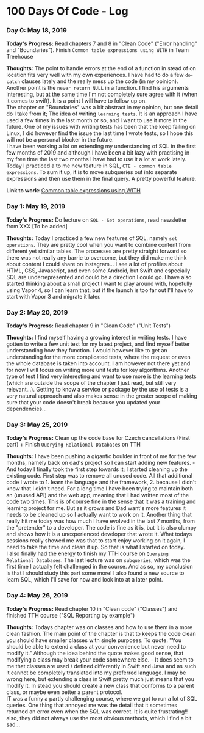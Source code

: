 # 100 Days Of Code - Log

### Day 0: May 18, 2019

**Today's Progress:** Read chapters 7 and 8 in "Clean Code" ("Error handling" and "Boundaries"). Finish `Common table expressions using WITH` in Team Treehouse

**Thoughts:** The point to handle errors at the end of a function in stead of on location fits very well with my own experiences. I have had to do a few `do-catch` clauses lately and the really mess up the code (in my opinion). Another point is the `never return NULL` in a function. I find his arguments interesting, but at the same time I'm not completely sure agree with it (when it comes to swift). It is a point I will have to follow up on.  
The chapter on "Boundaries" was a bit abstract in my opinion, but one detail do I take from it; The idea of writing `learning tests`. It is an approach I have used a few times in the last month or so, and I want to use it more in the future. One of my issues with writing tests has been that the keep failing on Linux, I did however find the issue the last time I wrote tests, so I hope this will not be a personal blocker in the future.  
I have been working a lot on extending my understanding of SQL in the first few months of 2019 and although I have been a bit lazy with practising in my free time the last two months I have had to use it a lot at work lately. Today I practiced a to me new feature in SQL, `CTE - common table expressions`. To sum it up, it is to move subqueries out into separate expressions and then use them in the final query. A pretty powerful feature.

**Link to work:** [Common table expressions using WITH](https://teamtreehouse.com/library/common-table-expressions-using-with)

### Day 1: May 19, 2019

**Today's Progress:** Do lecture on `SQL - Set operations`, read newsletter from XXX [To be added]

**Thoughts:** Today I practiced a few new features of SQL, namely `set operations`. They are pretty cool when you want to combine content from different yet similar tables. The processes are pretty straight forward so there was not really any barrie to overcome, but they did make me think about content I could share on instagram... I see a lot of profiles about HTML, CSS, Javascript, and even some Android, but Swift and especially SQL are underrepresented and could be a direction I could go. I have also started thinking about a small project I want to play around with, hopefully using Vapor 4, so I can learn that, but if the launch is too far out I'll have to start with Vapor 3 and migrate it later.

### Day 2: May 20, 2019

**Today's Progress:** Read chapter 9 in "Clean Code" ("Unit Tests")

**Thoughts:** I find myself having a growing interest in writing tests. I have gotten to write a few unit test for my latest project, and find myself better understanding how they function. I would however like to get an understanding for the more complicated tests, where the request or even the whole database is taken into account. I am however not there yet and for now I will focus on writing more unit tests for key algorithms. Another type of test I find very interesting and want to use more is the learning tests (which are outside the scope of the chapter I just read, but still very relevant...). Getting to know a service or package by the use of tests is a very natural approach and also makes sense in the greater scope of making sure that your code doesn't break because you updated your dependencies...

### Day 3: May 25, 2019

**Today's Progress:** Clean up the code base for Czech cancellations (First part) + Finish `Querying Relational Databases` on TTH

**Thoughts:** I have been pushing a gigantic boulder in front of me for the few months, namely back on dad's project so I can start adding new features. - And today I finally took the first step towards it; I started cleaning up the existing code. First step was to remove all unused code. All that additional code I wrote to 1. learn the language and the framework, 2. because I didn't know that I didn't need. For a long time I have been trying to maintain both an (unused API) and the web app, meaning that I had written most of the code two times. This is of course fine in the sense that it was a training and learning project for me. But as it grows and Dad want's more features it needs to be cleaned up so I actually want to work on it. Another thing that really hit me today was how much I have evolved in the last 7 months, from the "pretender" to a developer. The code is fine as it is, but it is also clumpy and shows how it is a unexperienced developer that wrote it. What todays sessions really showed me was that to start enjoy working on it again, I need to take the time and clean it up. So that is what I started on today.  
I also finally had the energy to finish my TTH course on `Querying Relational Databases`. The last lecture was on `subqueries`, which was the first time I actually felt challenged in the course. And as so, my conclusion is that I should study this part some more! I also found a new source to learn SQL, which I'll save for now and look into at a later point.

### Day 4: May 26, 2019

**Today's Progress:** Read chapter 10 in "Clean code" ("Classes") and finished TTH course ("SQL Reporting by example")

**Thoughts:** Todays chapter was on classes and how to use them in a more clean fashion. The main point of the chapter is that to keeps the code clean you should have smaller classes with single purposes. To quote: "You should be able to extend a class at your convenience but never need to modify it." Although the idea behind the quote makes good sense, that modifying a class may break your code somewhere else. - It does seem to me that classes are used / defined differently in Swift and Java and as such it cannot be completely translated into my preferred language. I may be wrong here, but extending a class in Swift pretty much just means that you modify it. In stead you should create a new class that conforms to a parent class, or maybe even better a parent protocol.  
IT was a funny a partly challenging course, where we got to run a lot of SQL queries. One thing that annoyed me was the detail that it sometimes returned an error even when the SQL was correct. It is quite frustrating!! also, they did not always use the most obvious methods, which I find a bit sad...
